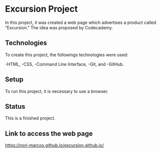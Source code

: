 # Excursion Project
In this project, it was created a web page which advertises a product called “Excursion.” The idea was proposed by Codecademy.

## Technologies
To create this project, the followings technologies were used:

-HTML, 
-CSS, 
-Command Line Interface, 
-Git, and 
-GitHub.

## Setup
To run this project, it is necessary to use a browser.

## Status
This is a finished project.

## Link to access the web page
https://nori-marcos.github.io/excursion.github.io/
